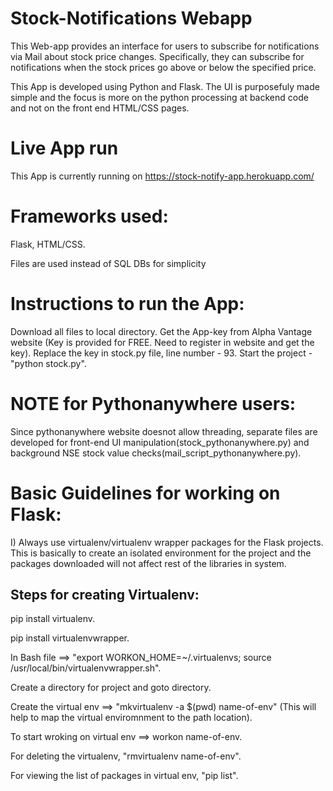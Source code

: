 # Stock-Notifications Webapp
This Web-app provides an interface for users to subscribe for notifications via Mail about stock price changes. Specifically, they can subscribe for notifications when the stock prices go above or below the specified price.  

This App is developed using Python and Flask. The UI is purposefuly made simple and the focus is more on the python processing at backend code and not on the front end HTML/CSS pages.

Live App run
==
This App is currently running on https://stock-notify-app.herokuapp.com/   

Frameworks used:
===
Flask, HTML/CSS.

Files are used instead of SQL DBs for simplicity

Instructions to run the App:
===
Download all files to local directory.
Get the App-key from Alpha Vantage website (Key is provided for FREE. Need to register in website and get the key).
Replace the key in stock.py file, line number - 93.
Start the project - "python stock.py".

NOTE for Pythonanywhere users:
=====
Since pythonanywhere website doesnot allow threading, separate files are developed for front-end UI manipulation(stock_pythonanywhere.py) and background NSE stock value checks(mail_script_pythonanywhere.py).

Basic Guidelines for working on Flask:
====
I) Always use virtualenv/virtualenv wrapper packages for the Flask projects. This is basically to create an isolated environment for the project and the packages downloaded will not affect rest of the libraries in system.

Steps for creating Virtualenv:
----
pip install virtualenv.

pip install virtualenvwrapper.

In Bash file ==> "export WORKON_HOME=~/.virtualenvs; source /usr/local/bin/virtualenvwrapper.sh".

Create a directory for project and goto directory.

Create the virtual env ==> "mkvirtualenv -a $(pwd) name-of-env" (This will help to map the virtual enviromnment to the path location).

To start wroking on virtual env ==> workon name-of-env.

For deleting the virtualenv, "rmvirtualenv name-of-env".

For viewing the list of packages in virtual env, "pip list".


